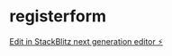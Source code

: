 # registerform

[Edit in StackBlitz next generation editor ⚡️](https://stackblitz.com/~/github.com/Saynide/registerform)